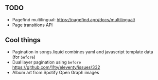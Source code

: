 ## TODO

* Pagefind multilingual: https://pagefind.app/docs/multilingual/
* Page transitions API

## Cool things

* Pagination in songs.liquid combines yaml and javascript template data (for `before`)
* Dual layer pagination using `before` https://github.com/11ty/eleventy/issues/332
* Album art from Spotify Open Graph images